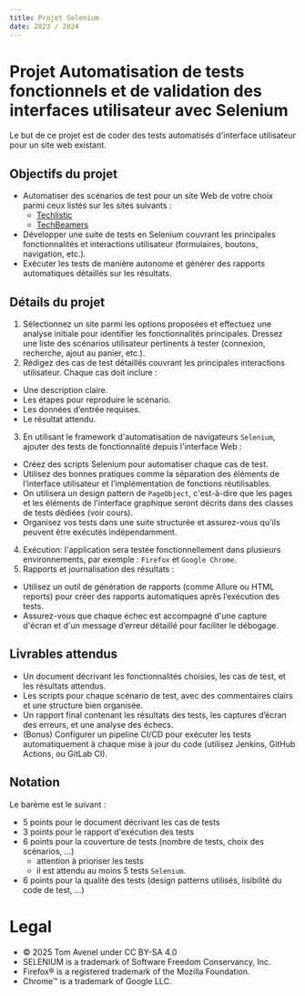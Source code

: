 ```yaml
---
title: Projet Selenium
date: 2023 / 2024
---
```


# Projet Automatisation de tests fonctionnels et de validation des interfaces utilisateur avec Selenium

Le but de ce projet est de coder des tests automatisés d'interface utilisateur pour un site web existant.

## Objectifs du projet

- Automatiser des scénarios de test pour un site Web de votre choix parmi ceux listés sur les sites suivants :
  - [Techlistic](https://www.techlistic.com/2020/07/automation-testing-demo-websites.html)
  - [TechBeamers](https://techbeamers.com/websites-to-practice-selenium-webdriver-online/)
- Développer une suite de tests en Selenium couvrant les principales fonctionnalités et interactions utilisateur (formulaires, boutons, navigation, etc.).
- Exécuter les tests de manière autonome et générer des rapports automatiques détaillés sur les résultats.

## Détails du projet

1. Sélectionnez un site parmi les options proposées et effectuez une analyse initiale pour identifier les fonctionnalités principales. Dressez une liste des scénarios utilisateur pertinents à tester (connexion, recherche, ajout au panier, etc.).
2. Rédigez des cas de test détaillés couvrant les principales interactions utilisateur. Chaque cas doit inclure :
  - Une description claire.
  - Les étapes pour reproduire le scénario.
  - Les données d’entrée requises.
  - Le résultat attendu.
3. En utilisant le framework d'automatisation de navigateurs `Selenium`, ajouter des tests de fonctionnalité depuis l'interface Web :
  - Créez des scripts Selenium pour automatiser chaque cas de test.
  - Utilisez des bonnes pratiques comme la séparation des éléments de l’interface utilisateur et l’implémentation de fonctions réutilisables.
  - On utilisera un design pattern de `PageObject`, c'est-à-dire que les pages et les éléments de l'interface graphique seront décrits dans des classes de tests dédiées (voir cours).
  - Organisez vos tests dans une suite structurée et assurez-vous qu'ils peuvent être exécutés indépendamment.
4. Exécution: l'application sera testée fonctionnellement dans plusieurs environnements, par exemple : `Firefox` et `Google Chrome`.
5. Rapports et journalisation des résultats :
  - Utilisez un outil de génération de rapports (comme Allure ou HTML reports) pour créer des rapports automatiques après l’exécution des tests.
  - Assurez-vous que chaque échec est accompagné d'une capture d'écran et d'un message d’erreur détaillé pour faciliter le débogage.

## Livrables attendus

- Un document décrivant les fonctionnalités choisies, les cas de test, et les résultats attendus.
- Les scripts pour chaque scénario de test, avec des commentaires clairs et une structure bien organisée.
- Un rapport final contenant les résultats des tests, les captures d’écran des erreurs, et une analyse des échecs.
- (Bonus) Configurer un pipeline CI/CD pour exécuter les tests automatiquement à chaque mise à jour du code (utilisez Jenkins, GitHub Actions, ou GitLab CI).

## Notation

Le barème est le suivant :

- 5 points pour le document décrivant les cas de tests
- 3 points pour le rapport d'exécution des tests
- 6 points pour la couverture de tests (nombre de tests, choix des scénarios, ...)
  - attention à prioriser les tests
  - il est attendu au moins 5 tests `Selenium`.
- 6 points pour la qualité des tests (design patterns utilisés, lisibilité du code de test, ...)

# Legal

- © 2025 Tom Avenel under CC  BY-SA 4.0
- SELENIUM is a trademark of Software Freedom Conservancy, Inc.
- Firefox® is a registered trademark of the Mozilla Foundation.
- Chrome™ is a trademark of Google LLC.


